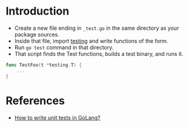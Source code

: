 # Introduction
- Create a new file ending in `_test.go` in the same directory as your package sources. 
- Inside that file, import [testing](https://pkg.go.dev/testing) and write functions of the form.
- Run `go test` command in that directory. 
- That script finds the Test functions, builds a test binary, and runs it.

````go
func TestFoo(t *testing.T) {
    ...
}
````

# References
- [How to write unit tests in GoLang?](https://blog.alexellis.io/golang-writing-unit-tests/)